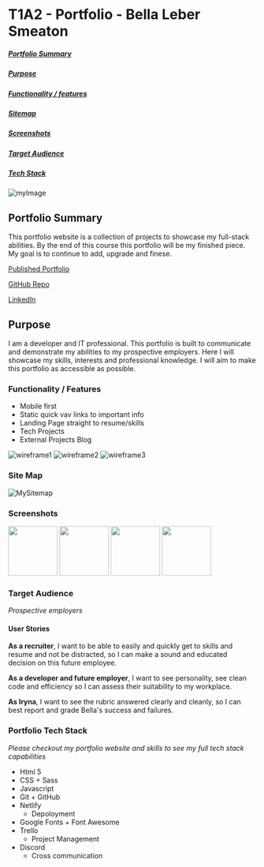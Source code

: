# T1A2 - Portfolio - Bella Leber Smeaton

##### [Portfolio Summary](#PortfolioSummary)

##### [Purpose](#Purpose)

##### [Functionality / features](#FunctionalityFeatures)

##### [Sitemap](#Sitemap)

##### [Screenshots](#Screenshots)

##### [Target Audience](#TargetAudience)

##### [Tech Stack](#TechStack)

![myImage](https://media.giphy.com/media/XRB1uf2F9bGOA/giphy.gif)

## <a id="PortfolioSummary"></a>Portfolio Summary

This portfolio website is a collection of projects to showcase my full-stack abilities. By the end of this course this portfolio will be my finished piece. My goal is to continue to add, upgrade and finese.

[Published Portfolio](https://sleepy-heisenberg-2b3192.netlify.app)

[GitHub Repo](https://github.com/leberSmeaton/portfolioT1A2)

[LinkedIn](https://www.linkedin.com/in/bella-leber-smeaton/)

## <a id="Purpose"></a>Purpose

I am a developer and IT professional. This portfolio is built to communicate and demonstrate my abilities to my prospective employers. Here I will showcase my skills, interests and professional knowledge. I will aim to make this portfolio as accessible as possible.

### <a id="FunctionalityFeatures"></a>Functionality / Features

- Mobile first
- Static quick vav links to important info
- Landing Page straight to resume/skills
- Tech Projects
- External Projects Blog

![wireframe1](/img/readmeIMGS/wireframe1.png)
![wireframe2](/img/readmeIMGS/wireframe2.png)
![wireframe3](/img/readmeIMGS/wireframe3.png)

### <a id="Sitemap"></a>Site Map

![MySitemap](/img/readmeIMGS/sitemap.png)

### <a id="Screenshots"></a>Screenshots

<img src="/img/readmeIMGS/screenshotLanding.png" width="100">
<img src="/img/readmeIMGS/screenshotNavSkills.png" width="100">
<img src="/img/readmeIMGS/screenshotProjects.png" width="100">
<img src="/img/readmeIMGS/screenshotBlogPost.png" width="100">

### <a id="TargetAudience"></a>Target Audience

_Prospective employers_

#### User Stories

**As a recruiter**, I want to be able to easily and quickly get to skills and resume and not be distracted, so I can make a sound and educated decision on this future employee.

**As a developer and future employer**, I want to see personality, see clean code and efficiency so I can assess their suitability to my workplace.

**As Iryna**, I want to see the rubric answered clearly and cleanly, so I can best report and grade Bella's success and failures.

### <a id="TechStack"></a>Portfolio Tech Stack

_Please checkout my portfolio website and skills to see my full tech stack capabilities_

- Html 5
- CSS + Sass
- Javascript
- Git + GitHub
- Netlify
  - Depoloyment
- Google Fonts + Font Awesome
- Trello
  - Project Management
- Discord
  - Cross communication
